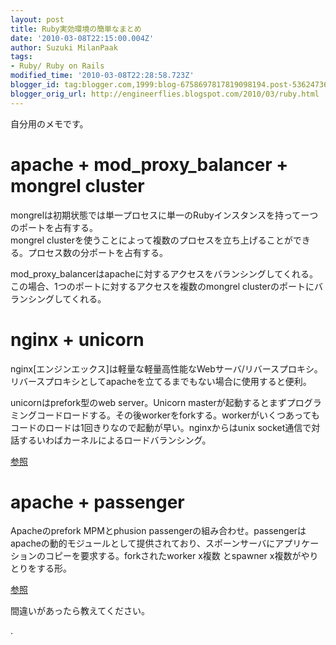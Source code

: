 ```yaml
---
layout: post
title: Ruby実効環境の簡単なまとめ
date: '2010-03-08T22:15:00.004Z'
author: Suzuki MilanPaak
tags:
- Ruby/ Ruby on Rails
modified_time: '2010-03-08T22:28:58.723Z'
blogger_id: tag:blogger.com,1999:blog-6758697817819098194.post-5362473698718992277
blogger_orig_url: http://engineerflies.blogspot.com/2010/03/ruby.html
---
```


自分用のメモです。

# apache + mod\_proxy\_balancer + mongrel cluster
  
mongrelは初期状態では単一プロセスに単一のRubyインスタンスを持ってーつのポートを占有する。  
mongrel clusterを使うことによって複数のプロセスを立ち上げることができる。プロセス数の分ポートを占有する。  
  
mod\_proxy\_balancerはapacheに対するアクセスをバランシングしてくれる。この場合、1つのポートに対するアクセスを複数のmongrel clusterのポートにバランシングしてくれる。  
  

# nginx + unicorn
  
nginx[エンジンエックス]は軽量な軽量高性能なWebサーバ/リバースプロキシ。リバースプロキシとしてapacheを立てるまでもない場合に使用すると便利。  
  
unicornはprefork型のweb server。Unicorn masterが起動するとまずプログラミングコードロードする。その後workerをforkする。workerがいくつあってもコードのロードは1回きりなので起動が早い。nginxからはunix socket通信で対話するいわばカーネルによるロードバランシング。  
  
 [参照](http://route477.net/d/?date=20091110#f20091110-01-01)  
  

# apache + passenger
  
Apacheのprefork MPMとphusion passengerの組み合わせ。passengerはapacheの動的モジュールとして提供されており、スポーンサーバにアプリケーションのコピーを要求する。forkされたworker x複数 とspawner x複数がやりとりをする形。  
  
 [参照](http://lab.koshigoe.jp/en2ja/passenger/Architectural%20overview.html)  
  
間違いがあったら教えてください。  
  
.